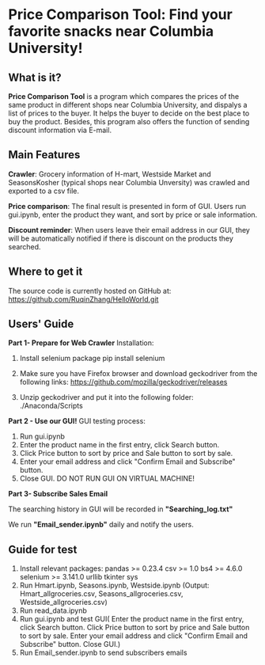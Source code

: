 # Price Comparison Tool: Find your favorite snacks near Columbia University!
## What is it?

**Price Comparison Tool** is a program which compares the prices of the same product
in different shops near Columbia University, and dispalys a list of prices to the buyer. It helps the buyer to decide on the best place to buy the product. Besides, this program also offers the function of sending discount information via E-mail.


## Main Features

**Crawler**: Grocery information of H-mart, Westside Market and SeasonsKosher (typical shops near Columbia Unversity) was crawled and exported to a csv file.

**Price comparison**: 
The final result is presented in form of GUI. Users run gui.ipynb, enter the product they want, and sort by price or sale information.

**Discount reminder**: When users leave their email address in our GUI, they will be automatically notified if there is discount on the products they searched.

## Where to get it
The source code is currently hosted on GitHub at: https://github.com/RuqinZhang/HelloWorld.git


## Users' Guide

**Part 1- Prepare for Web Crawler**
Installation:

1. Install selenium package
pip install selenium

2. Make sure you have Firefox browser and download geckodriver from the following links:
https://github.com/mozilla/geckodriver/releases

3. Unzip geckodriver and put it into the following folder:
./Anaconda/Scripts

**Part 2 - Use our GUI!**
  GUI testing process:
1. Run gui.ipynb
2. Enter the product name in the first entry, click Search button.
3. Click Price button to sort by price and Sale button to sort by sale.
4. Enter your email address and click "Confirm Email and Subscribe" button.
5. Close GUI. 
DO NOT RUN GUI ON VIRTUAL MACHINE!

**Part 3- Subscribe Sales Email**

The searching history in GUI will be recorded in **"Searching_log.txt"**

We run **"Email_sender.ipynb"** daily and notify the users. 

## Guide for test
1. Install relevant packages:
pandas >= 0.23.4
csv >= 1.0
bs4 >= 4.6.0
selenium >= 3.141.0
urllib
tkinter
sys
2. Run Hmart.ipynb, Seasons.ipynb, Westside.ipynb
(Output: Hmart_allgroceries.csv, Seasons_allgroceries.csv, Westside_allgroceries.csv)
3. Run read_data.ipynb 
4. Run gui.ipynb and test GUI( Enter the product name in the first entry, click Search button.
 Click Price button to sort by price and Sale button to sort by sale.  Enter your email address and click "Confirm Email and Subscribe" button.  Close GUI.)
5. Run Email_sender.ipynb to send subscribers emails
